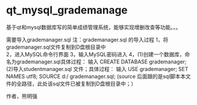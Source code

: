 # qt_mysql_grademanage
基于qt和mysql数据库写的简单成绩管理系统，能够实现增删改查等功能。。。

需要导入grademanager.sql
注：grademanager.sql 的导入过程
1，将grademanager.sql文件复制到D盘根目录中  
2，进入MySQL命令行界面
3，输入MySQL密码进入
4，(1)创建一个数据库，命名为grademanager.sql具体过程：
   	输入  CREATE DATABASE grademanager;
   (2)导入studentmanager.sql 文件；具体过程：
输入  USE grademanager;
	  SET NAMES utf8;
      SOURCE d:/ grademanager.sql;  (source 后面跟的是sql脚本本文件的全路径，此处该sql文件已被复制到D盘根目录中；）

作者，熊明强
